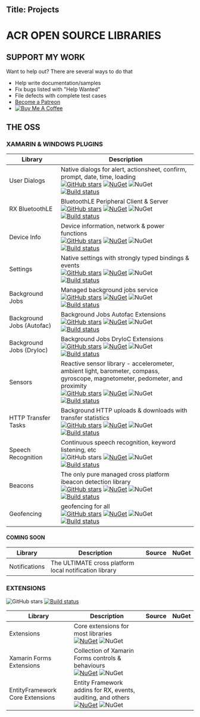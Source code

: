 Title: Projects
---
# ACR OPEN SOURCE LIBRARIES

## SUPPORT MY WORK

Want to help out?  There are several ways to do that

* Help write documentation/samples
* Fix bugs listed with "Help Wanted"
* File defects with complete test cases
* [Become a Patreon](https://patreon.com/Aritchie)
* [![Buy Me A Coffee](https://www.buymeacoffee.com/assets/img/custom_images/orange_img.png)](https://www.buymeacoffee.com/QDF8SWy)


## THE OSS

### XAMARIN & WINDOWS PLUGINS

|Library|Description|
|-------|-----------|
User Dialogs|Native dialogs for alert, actionsheet, confirm, prompt, date, time, loading<br>[![GitHub stars](https://img.shields.io/github/stars/aritchie/userdialogs.svg?style=social&label=Stars)](https://github.com/aritchie/userdialogs) [![NuGet](https://img.shields.io/nuget/v/Acr.UserDialogs.svg?maxAge=2592000)](https://www.nuget.org/packages/Acr.UserDialogs/) ![NuGet](https://img.shields.io/nuget/dt/Acr.UserDialogs.svg) [![Build status](https://dev.azure.com/allanritchie/Plugins/_apis/build/status/UserDialogs)](https://dev.azure.com/allanritchie/Plugins/_build/latest?definitionId=0)
RX BluetoothLE|BluetoothLE Peripheral Client & Server<br>[![GitHub stars](https://img.shields.io/github/stars/aritchie/bluetoothle.svg?style=social&label=Stars)](https://github.com/aritchie/bluetoothle)  [![NuGet](https://img.shields.io/nuget/v/Plugin.BluetoothLE.svg?maxAge=2592000)](https://www.nuget.org/packages/Plugin.BluetoothLE/) ![NuGet](https://img.shields.io/nuget/dt/Plugin.BluetoothLE.svg) [![Build status](https://dev.azure.com/allanritchie/Plugins/_apis/build/status/BLE)](https://dev.azure.com/allanritchie/Plugins/_build/latest?definitionId=0)
Device Info|Device information, network & power functions<br>[![GitHub stars](https://img.shields.io/github/stars/aritchie/deviceinfo.svg?style=social&label=Stars)](https://github.com/aritchie/deviceinfo) [![NuGet](https://img.shields.io/nuget/v/Acr.DeviceInfo.svg?maxAge=2592000)](https://www.nuget.org/packages/Acr.DeviceInfo/) ![NuGet](https://img.shields.io/nuget/dt/Acr.DeviceInfo.svg) [![Build status](https://dev.azure.com/allanritchie/Plugins/_apis/build/status/DeviceInfo)](https://dev.azure.com/allanritchie/Plugins/_build/latest?definitionId=0)
Settings|Native settings with strongly typed bindings & events<br>[![GitHub stars](https://img.shields.io/github/stars/aritchie/settings.svg?style=social&label=Stars)](https://github.com/aritchie/settings) [![NuGet](https://img.shields.io/nuget/v/Acr.Settings.svg?maxAge=2592000)](https://www.nuget.org/packages/Acr.Settings/) ![NuGet](https://img.shields.io/nuget/dt/Acr.Settings.svg) [![Build status](https://dev.azure.com/allanritchie/Plugins/_apis/build/status/Settings)](https://dev.azure.com/allanritchie/Plugins/_build/latest?definitionId=0)
Background Jobs|Managed background jobs service<br>[![GitHub stars](https://img.shields.io/github/stars/aritchie/jobs.svg?style=social&label=Stars)](https://github.com/aritchie/jobs) [![NuGet](https://img.shields.io/nuget/v/Plugin.Jobs.svg?maxAge=2592000)](https://www.nuget.org/packages/Plugin.Jobs/) ![NuGet](https://img.shields.io/nuget/dt/Plugin.Jobs.svg) [![Build status](https://dev.azure.com/allanritchie/Plugins/_apis/build/status/Jobs)](https://dev.azure.com/allanritchie/Plugins/_build/latest?definitionId=0)
Background Jobs (Autofac)|Background Jobs Autofac Extensions<br>[![GitHub stars](https://img.shields.io/github/stars/aritchie/jobs.svg?style=social&label=Stars)](https://github.com/aritchie/jobs) [![NuGet](https://img.shields.io/nuget/v/Plugin.Jobs.Autofac.svg?maxAge=2592000)](https://www.nuget.org/packages/Plugin.Jobs.Autofac/) ![NuGet](https://img.shields.io/nuget/dt/Plugin.Jobs.Autofac.svg) [![Build status](https://dev.azure.com/allanritchie/Plugins/_apis/build/status/Jobs)](https://dev.azure.com/allanritchie/Plugins/_build/latest?definitionId=0)
Background Jobs (DryIoc)|Background Jobs DryIoC Extensions<br>[![GitHub stars](https://img.shields.io/github/stars/aritchie/jobs.svg?style=social&label=Stars)](https://github.com/aritchie/jobs) [![NuGet](https://img.shields.io/nuget/v/Plugin.Jobs.DryIoc.svg?maxAge=2592000)](https://www.nuget.org/packages/Plugin.Jobs.DryIoc/) ![NuGet](https://img.shields.io/nuget/dt/Plugin.Jobs.DryIoc.svg) [![Build status](https://dev.azure.com/allanritchie/Plugins/_apis/build/status/Jobs)](https://dev.azure.com/allanritchie/Plugins/_build/latest?definitionId=0)
Sensors|Reactive sensor library - accelerometer, ambient light, barometer, compass, gyroscope, magnetometer, pedometer, and proximity<br>[![GitHub stars](https://img.shields.io/github/stars/aritchie/sensors.svg?style=social&label=Stars)](https://github.com/aritchie/sensors) [![NuGet](https://img.shields.io/nuget/v/Plugin.Sensors.svg?maxAge=2592000)](https://www.nuget.org/packages/Plugin.Sensors/) ![NuGet](https://img.shields.io/nuget/dt/Plugin.Sensors.svg) [![Build status](https://dev.azure.com/allanritchie/Plugins/_apis/build/status/Sensors)](https://dev.azure.com/allanritchie/Plugins/_build/latest?definitionId=0)
HTTP Transfer Tasks|Background HTTP uploads & downloads with transfer statistics<br>[![GitHub stars](https://img.shields.io/github/stars/aritchie/httptransfertasks.svg?style=social&label=Stars)](https://github.com/aritchie/httptransfertasks) [![NuGet](https://img.shields.io/nuget/v/Plugin.HttpTransferTasks.svg?maxAge=2592000)](https://www.nuget.org/packages/Plugin.HttpTransferTasks/) ![NuGet](https://img.shields.io/nuget/dt/Plugin.HttpTransferTasks.svg) [![Build status](https://dev.azure.com/allanritchie/Plugins/_apis/build/status/HttpTransferTasks)](https://dev.azure.com/allanritchie/Plugins/_build/latest?definitionId=0)
Speech Recognition|Continuous speech recognition, keyword listening, etc<br>![GitHub stars](https://img.shields.io/github/stars/aritchie/speechrecognition.svg?style=social&label=Stars) [![NuGet](https://img.shields.io/nuget/v/Plugin.SpeechRecognition.svg?maxAge=2592000)](https://www.nuget.org/packages/Plugin.SpeechRecognition/) ![NuGet](https://img.shields.io/nuget/dt/Plugin.SpeechRecognition.svg) [![Build status](https://dev.azure.com/allanritchie/Plugins/_apis/build/status/SpeechRecognition)](https://dev.azure.com/allanritchie/Plugins/_build/latest?definitionId=0)
Beacons|The only pure managed cross platform ibeacon detection library<br>[![GitHub stars](https://img.shields.io/github/stars/aritchie/beacons.svg?style=social&label=Stars)](https://github.com/aritchie/beacons) [![NuGet](https://img.shields.io/nuget/v/Plugin.Beacons.svg?maxAge=2592000)](https://www.nuget.org/packages/Plugin.Beacons/) ![NuGet](https://img.shields.io/nuget/dt/Plugin.Beacons.svg) [![Build status](https://dev.azure.com/allanritchie/Plugins/_apis/build/status/Beacons)](https://dev.azure.com/allanritchie/Plugins/_build/latest?definitionId=0)
Geofencing|geofencing for all<br>[![GitHub stars](https://img.shields.io/github/stars/aritchie/geofences.svg?style=social&label=Stars)](https://github.com/aritchie/geofences) [![NuGet](https://img.shields.io/nuget/v/Plugin.Geofencing.svg?maxAge=2592000)](https://www.nuget.org/packages/Plugin.Geofencing/) ![NuGet](https://img.shields.io/nuget/dt/Plugin.Geofencing.svg) [![Build status](https://dev.azure.com/allanritchie/Plugins/_apis/build/status/Geofences)](https://dev.azure.com/allanritchie/Plugins/_build/latest?definitionId=0)

#### COMING SOON
|Library|Description|Source|NuGet|
|-------|-----------|------|-----|
Notifications|The ULTIMATE cross platform local notification library|||


### EXTENSIONS

![GitHub stars](https://img.shields.io/github/stars/aritchie/geofences.svg?style=social&label=Stars)  [![Build status](https://dev.azure.com/allanritchie/Plugins/_apis/build/status/Geofences)](https://dev.azure.com/allanritchie/Plugins/_build/latest?definitionId=0)

|Library|Description|Source|NuGet|
|-------|-----------|------|-----|
Extensions|Core extensions for most libraries<br>[![NuGet](https://img.shields.io/nuget/v/Acr.Core.svg?maxAge=2592000)](https://www.nuget.org/packages/Acr.Core/) ![NuGet](https://img.shields.io/nuget/dt/Acr.Core.svg)
Xamarin Forms Extensions|Collection of Xamarin Forms controls & behaviours<br>[![NuGet](https://img.shields.io/nuget/v/Acr.XamForms.svg?maxAge=2592000)](https://www.nuget.org/packages/Acr.XamForms/) ![NuGet](https://img.shields.io/nuget/dt/Acr.XamForms.svg)
EntityFramework Core Extensions|Entity Framework addins for RX, events, auditing, and others<br>[![NuGet](https://img.shields.io/nuget/v/Acr.EfCore.svg?maxAge=2592000)](https://www.nuget.org/packages/Acr.EfCore/) ![NuGet](https://img.shields.io/nuget/dt/Acr.EfCore.svg)